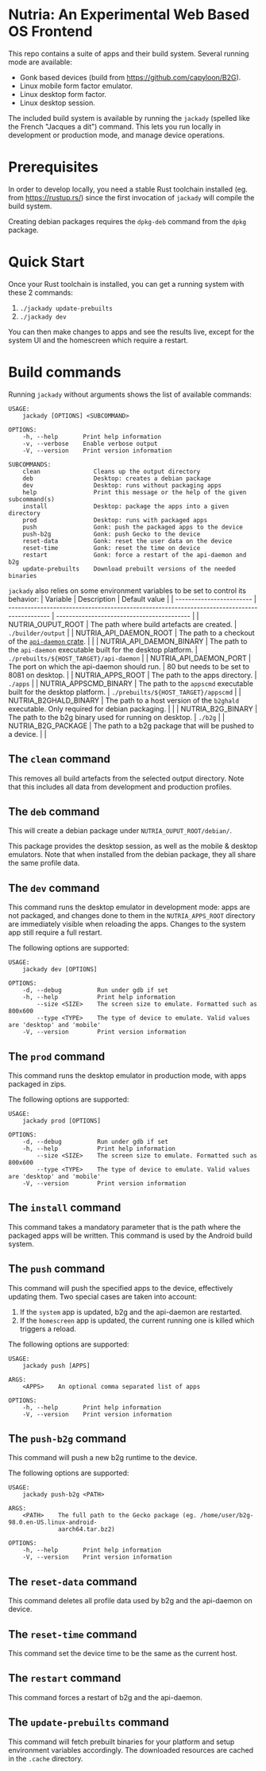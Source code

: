 # Nutria: An Experimental Web Based OS Frontend

This repo contains a suite of apps and their build system. Several running mode are available:
- Gonk based devices (build from https://github.com/capyloon/B2G).
- Linux mobile form factor emulator.
- Linux desktop form factor.
- Linux desktop session.

The included build system is available by running the `jackady` (spelled like the French "Jacques a dit") command. This lets you run locally in development or production mode, and manage device operations.

# Prerequisites

In order to develop locally, you need a stable Rust toolchain installed (eg. from https://rustup.rs/) since the first invocation of `jackady` will compile the build system.

Creating debian packages requires the `dpkg-deb` command from the `dpkg` package.

# Quick Start

Once your Rust toolchain is installed, you can get a running system with these 2 commands:
1. `./jackady update-prebuilts`
2. `./jackady dev`

You can then make changes to apps and see the results live, except for the system UI and the homescreen which require a restart.

# Build commands

Running `jackady` without arguments shows the list of available commands:

```
USAGE:
    jackady [OPTIONS] <SUBCOMMAND>

OPTIONS:
    -h, --help       Print help information
    -v, --verbose    Enable verbose output
    -V, --version    Print version information

SUBCOMMANDS:
    clean               Cleans up the output directory
    deb                 Desktop: creates a debian package
    dev                 Desktop: runs without packaging apps
    help                Print this message or the help of the given subcommand(s)
    install             Desktop: package the apps into a given directory
    prod                Desktop: runs with packaged apps
    push                Gonk: push the packaged apps to the device
    push-b2g            Gonk: push Gecko to the device
    reset-data          Gonk: reset the user data on the device
    reset-time          Gonk: reset the time on device
    restart             Gonk: force a restart of the api-daemon and b2g
    update-prebuilts    Download prebuilt versions of the needed binaries
```

`jackady` also relies on some environment variables to be set to control its behavior:
| Variable                 | Description                                                                                 | Default value                              |
| ------------------------ | ------------------------------------------------------------------------------------------- | ------------------------------------------ |
| NUTRIA_OUPUT_ROOT        | The path where build artefacts are created.                                                 | `./builder/output`                         |
| NUTRIA_API_DAEMON_ROOT   | The path to a checkout of the [`api-daemon` crate](https://github.com/capyloon/api-daemon). |                                            |
| NUTRIA_API_DAEMON_BINARY | The path to the `api-daemon` executable built for the desktop platform.                     | `./prebuilts/${HOST_TARGET}/api-daemon`    |
| NUTRIA_API_DAEMON_PORT   | The port on which the api-daemon should run.                                                | 80 but needs to be set to 8081 on desktop. |
| NUTRIA_APPS_ROOT         | The path to the apps directory.                                                             | `./apps`                                   |
| NUTRIA_APPSCMD_BINARY    | The path to the `appscmd` executable built for the desktop platform.                        | `./prebuilts/${HOST_TARGET}/appscmd`       |
| NUTRIA_B2GHALD_BINARY    | The path to a host version of the `b2ghald` executable. Only required for debian packaging. |                                            |
| NUTRIA_B2G_BINARY        | The path to the b2g binary used for running on desktop.                                     | `./b2g`                                    |
| NUTRIA_B2G_PACKAGE       | The path to a b2g package that will be pushed to a device.                                  |                                            |

## The `clean` command

This removes all build artefacts from the selected output directory. Note that this includes all data from development and production profiles.


## The `deb` command

This will create a debian package under `NUTRIA_OUPUT_ROOT/debian/`.

This package provides the desktop session, as well as the mobile & desktop emulators. Note that when installed from the debian package, they all share the same profile data.

## The `dev` command

This command runs the desktop emulator in development mode: apps are not packaged, and changes done to them in the `NUTRIA_APPS_ROOT` directory are immediately visible when reloading the apps. Changes to the system app still require a full restart.

The following options are supported:
```
USAGE:
    jackady dev [OPTIONS]

OPTIONS:
    -d, --debug          Run under gdb if set
    -h, --help           Print help information
        --size <SIZE>    The screen size to emulate. Formatted such as 800x600
        --type <TYPE>    The type of device to emulate. Valid values are 'desktop' and 'mobile'
    -V, --version        Print version information
```

## The `prod` command

This command runs the desktop emulator in production mode, with apps packaged in zips.

The following options are supported:
```
USAGE:
    jackady prod [OPTIONS]

OPTIONS:
    -d, --debug          Run under gdb if set
    -h, --help           Print help information
        --size <SIZE>    The screen size to emulate. Formatted such as 800x600
        --type <TYPE>    The type of device to emulate. Valid values are 'desktop' and 'mobile'
    -V, --version        Print version information
```

## The `install` command

This command takes a mandatory parameter that is the path where the packaged apps will be written. This command is used by the Android build system.

## The `push` command

This command will push the specified apps to the device, effectively updating them. Two special cases are taken into account:
1. If the `system` app is updated, b2g and the api-daemon are restarted.
2. If the `homescreen` app is updated, the current running one is killed which triggers a reload.

The following options are supported:
```
USAGE:
    jackady push [APPS]

ARGS:
    <APPS>    An optional comma separated list of apps

OPTIONS:
    -h, --help       Print help information
    -V, --version    Print version information
```
## The `push-b2g` command

This command will push a new b2g runtime to the device.

The following options are supported:
```
USAGE:
    jackady push-b2g <PATH>

ARGS:
    <PATH>    The full path to the Gecko package (eg. /home/user/b2g-98.0.en-US.linux-android-
              aarch64.tar.bz2)

OPTIONS:
    -h, --help       Print help information
    -V, --version    Print version information
```

## The `reset-data` command

This command deletes all profile data used by b2g and the api-daemon on device.

## The `reset-time` command

This command set the device time to be the same as the current host.

## The `restart` command

This command forces a restart of b2g and the api-daemon.

## The `update-prebuilts` command

This command will fetch prebuilt binaries for your platform and setup environment variables accordingly.
The downloaded resources are cached in the `.cache` directory.
